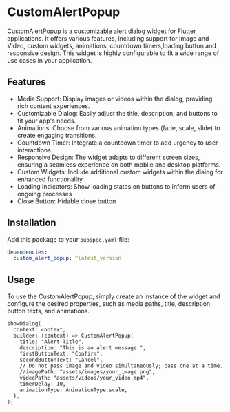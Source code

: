 # CustomAlertPopup

CustomAlertPopup is a customizable alert dialog widget for Flutter applications. It offers various features, including support for Image and Video, custom widgets, animations, countdown timers,loading button and responsive design. This widget is highly configurable to fit a wide range of use cases in your application.

## Features

- Media Support: Display images or videos within the dialog, providing rich content experiences.
- Customizable Dialog: Easily adjust the title, description, and buttons to fit your app's needs.
- Animations: Choose from various animation types (fade, scale, slide) to create engaging transitions.
- Countdown Timer: Integrate a countdown timer to add urgency to user interactions.
- Responsive Design: The widget adapts to different screen sizes, ensuring a seamless experience on both mobile and desktop platforms.
- Custom Widgets: Include additional custom widgets within the dialog for enhanced functionality.
- Loading Indicators: Show loading states on buttons to inform users of ongoing processes
- Close Button: Hidable close button



## Installation

Add this package to your `pubspec.yaml` file:

```yaml
dependencies:
  custom_alert_popup: ^latest_version
```


## Usage


To use the CustomAlertPopup, simply create an instance of the widget and configure the desired properties, such as media paths, title, description, button texts, and animations.


```
showDialog(
  context: context,
  builder: (context) => CustomAlertPopup(
    title: "Alert Title",
    description: "This is an alert message.",
    firstButtonText: "Confirm",
    secondButtonText: "Cancel",
    // Do not pass image and video simultaneously; pass one at a time.
    //imagePath: "assets/images/your_image.png",
    videoPath: "assets/videos/your_video.mp4",
    timerDelay: 10,
    animationType: AnimationType.scale,
  ),
);


```